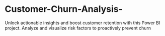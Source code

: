 # Customer-Churn-Analysis-
Unlock actionable insights and boost customer retention with this Power BI project. Analyze and visualize risk factors to proactively prevent churn
